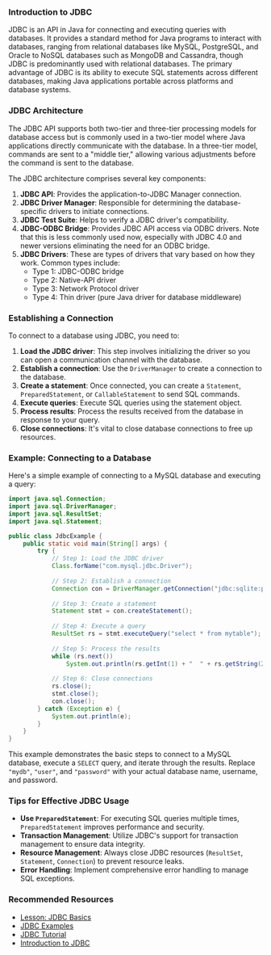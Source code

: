### Introduction to JDBC
JDBC is an API in Java for connecting and executing queries with databases. It provides a standard method for Java programs to interact with databases, ranging from relational databases like MySQL, PostgreSQL, and Oracle to NoSQL databases such as MongoDB and Cassandra, though JDBC is predominantly used with relational databases. The primary advantage of JDBC is its ability to execute SQL statements across different databases, making Java applications portable across platforms and database systems.

### JDBC Architecture
The JDBC API supports both two-tier and three-tier processing models for database access but is commonly used in a two-tier model where Java applications directly communicate with the database. In a three-tier model, commands are sent to a "middle tier," allowing various adjustments before the command is sent to the database.

The JDBC architecture comprises several key components:
1. **JDBC API**: Provides the application-to-JDBC Manager connection.
2. **JDBC Driver Manager**: Responsible for determining the database-specific drivers to initiate connections.
3. **JDBC Test Suite**: Helps to verify a JDBC driver's compatibility.
4. **JDBC-ODBC Bridge**: Provides JDBC API access via ODBC drivers. Note that this is less commonly used now, especially with JDBC 4.0 and newer versions eliminating the need for an ODBC bridge.
5. **JDBC Drivers**: These are types of drivers that vary based on how they work. Common types include:
    - Type 1: JDBC-ODBC bridge
    - Type 2: Native-API driver
    - Type 3: Network Protocol driver
    - Type 4: Thin driver (pure Java driver for database middleware)

### Establishing a Connection
To connect to a database using JDBC, you need to:
1. **Load the JDBC driver**: This step involves initializing the driver so you can open a communication channel with the database.
2. **Establish a connection**: Use the `DriverManager` to create a connection to the database.
3. **Create a statement**: Once connected, you can create a `Statement`, `PreparedStatement`, or `CallableStatement` to send SQL commands.
4. **Execute queries**: Execute SQL queries using the statement object.
5. **Process results**: Process the results received from the database in response to your query.
6. **Close connections**: It's vital to close database connections to free up resources.

### Example: Connecting to a Database
Here's a simple example of connecting to a MySQL database and executing a query:

```java
import java.sql.Connection;
import java.sql.DriverManager;
import java.sql.ResultSet;
import java.sql.Statement;

public class JdbcExample {
    public static void main(String[] args) {
        try {
            // Step 1: Load the JDBC driver
            Class.forName("com.mysql.jdbc.Driver");
            
            // Step 2: Establish a connection
            Connection con = DriverManager.getConnection("jdbc:sqlite:path_to_your_database.db");
            
            // Step 3: Create a statement
            Statement stmt = con.createStatement();
            
            // Step 4: Execute a query
            ResultSet rs = stmt.executeQuery("select * from mytable");
            
            // Step 5: Process the results
            while (rs.next())
                System.out.println(rs.getInt(1) + "  " + rs.getString(2) + "  " + rs.getString(3));
            
            // Step 6: Close connections
            rs.close();
            stmt.close();
            con.close();
        } catch (Exception e) {
            System.out.println(e);
        }
    }
}
```
This example demonstrates the basic steps to connect to a MySQL database, execute a `SELECT` query, and iterate through the results. Replace `"mydb"`, `"user"`, and `"password"` with your actual database name, username, and password.

### Tips for Effective JDBC Usage
- **Use `PreparedStatement`**: For executing SQL queries multiple times, `PreparedStatement` improves performance and security.
- **Transaction Management**: Utilize JDBC's support for transaction management to ensure data integrity.
- **Resource Management**: Always close JDBC resources (`ResultSet`, `Statement`, `Connection`) to prevent resource leaks.
- **Error Handling**: Implement comprehensive error handling to manage SQL exceptions.


### Recommended Resources
- [Lesson: JDBC Basics](https://docs.oracle.com/javase/tutorial/jdbc/basics/index.html)
- [JDBC Examples](https://www.tutorialspoint.com/jdbc/index.htm)
- [JDBC Tutorial](https://www.geeksforgeeks.org/jdbc-tutorial)
- [Introduction to JDBC](https://www.baeldung.com/java-jdbc)
